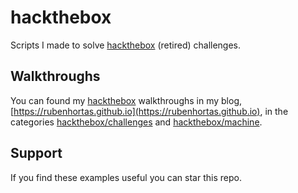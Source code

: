 # hackthebox

Scripts I made to solve [hackthebox](https://www.hackthebox.com) (retired) challenges.

## Walkthroughs

You can found my [hackthebox](https://www.hackthebox.com) walkthroughs in my blog, [https://rubenhortas.github.io](https://rubenhortas.github.io), in the categories [hackthebox/challenges](https://rubenhortas.github.io/categories/challenge) and [hackthebox/machine](https://rubenhortas.github.io/categories/machine).

## Support

If you find these examples useful you can star this repo.
